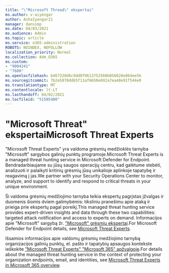 ```yaml
---
title: "\"Microsoft Thread\" ekspertai"
ms.author: v-aiyengar
author: AshaIyengar21
manager: dansimp
ms.date: 04/03/2021
ms.audience: Admin
ms.topic: article
ms.service: o365-administration
ROBOTS: NOINDEX, NOFOLLOW
localization_priority: Normal
ms.collection: Adm_O365
ms.custom:
- "9004241"
- "7600"
ms.openlocfilehash: b467320d6c9dd0f9613752560b056028e864ee5b
ms.sourcegitcommit: 7b2e5078dd65f11af6650e692a7ea48e91f544e0
ms.translationtype: MT
ms.contentlocale: lt-LT
ms.lasthandoff: 04/02/2021
ms.locfileid: "51505400"
---
```

# <a name="microsoft-threat-experts"></a><span data-ttu-id="4352d-102">"Microsoft Threat" ekspertai</span><span class="sxs-lookup"><span data-stu-id="4352d-102">Microsoft Threat Experts</span></span>

<span data-ttu-id="4352d-103">"Microsoft Threat Experts" yra valdoma grėsmių medžioklės tarnyba "Microsoft" sargybos galinių punktų programoje.</span><span class="sxs-lookup"><span data-stu-id="4352d-103">Microsoft Threat Experts is a managed threat hunting service in Microsoft Defender for Endpoint.</span></span>  <span data-ttu-id="4352d-104">Bendradarbiaujame su jūsų saugos operacijų centru, kad galėtume stebėti, analizuoti ir palaikyti kritinių grėsmių jūsų unikalioje aplinkoje tapatybę ir reagavimą į jas.</span><span class="sxs-lookup"><span data-stu-id="4352d-104">We partner with your Security Operations Center to monitor, analyze, and support to identify and respond to critical threats in your unique environment.</span></span>

<span data-ttu-id="4352d-105">Ši valdoma grėsmių medžiojimo tarnyba teikia ekspertų pagrįstas įžvalgas ir duomenis šiomis dviem galimybėmis: tiksliniu pranešimu apie ataką ir prieiga prie ekspertų pagal poreikį.</span><span class="sxs-lookup"><span data-stu-id="4352d-105">This managed threat hunting service provides expert-driven insights and data through these two capabilities: targeted attack notification and access to experts on demand.</span></span> <span data-ttu-id="4352d-106">Informacijos apie "Microsoft" sargybą žr. ["Microsoft" grėsmių ekspertai]( https://docs.microsoft.com/microsoft-365/security/defender-endpoint/microsoft-threat-experts).</span><span class="sxs-lookup"><span data-stu-id="4352d-106">For Microsoft Defender for Endpoint details, see [Microsoft Threat Experts]( https://docs.microsoft.com/microsoft-365/security/defender-endpoint/microsoft-threat-experts).</span></span>

<span data-ttu-id="4352d-107">Išsamios informacijos apie valdomų grėsmių medžiojimo tarnybą organizacijos galinių punktų, el. pašto ir tapatybių apsaugos kontekste ieškokite ["Microsoft Threat Experts" "Microsoft 365" apžvalgoje](https://docs.microsoft.com/microsoft-365/security/mtp/microsoft-threat-experts?view=o365-worldwide).</span><span class="sxs-lookup"><span data-stu-id="4352d-107">For details about the managed threat hunting service in the context of protecting your organization endpoints, email, and identities, see [Microsoft Threat Experts in Microsoft 365 overview](https://docs.microsoft.com/microsoft-365/security/mtp/microsoft-threat-experts?view=o365-worldwide).</span></span>